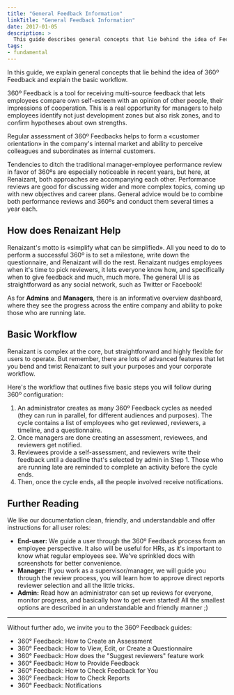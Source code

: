 ```yaml
---
title: "General Feedback Information"
linkTitle: "General Feedback Information"
date: 2017-01-05
description: >
  This guide describes general concepts that lie behind the idea of Feedback feature and explain the basic workflow
tags:
- fundamental
---
```


In this guide, we explain general concepts that lie behind the idea of 360º Feedback and explain the basic workflow.

360º Feedback is a tool for receiving multi-source feedback that lets employees compare own self-esteem with an opinion of other people, their impressions of cooperation. This is a real opportunity for managers to help employees identify not just development zones but also risk zones, and to confirm hypotheses about own strengths.

Regular assessment of 360º Feedbacks helps to form a «customer orientation» in the company's internal market and ability to perceive colleagues and subordinates as internal customers.

Tendencies to ditch the traditional manager-employee performance review in favor of 360ºs are especially noticeable in recent years, but here, at Renaizant, both approaches are accompanying each other. Performance reviews are good for discussing wider and more complex topics, coming up with new objectives and career plans. General advice would be to combine both performance reviews and 360ºs and conduct them several times a year each.

## How does Renaizant Help

Renaizant's motto is «simplify what can be simplified». All you need to do to perform a successful 360º is to set a milestone, write down the questionnaire, and Renaizant will do the rest. Renaizant nudges employees when it's time to pick reviewers, it lets everyone know how, and specifically when to give feedback and much, much more. The general UI is as straightforward as any social network, such as Twitter or Facebook!

As for **Admins** and **Managers**, there is an informative overview dashboard, where they see the progress across the entire company and ability to poke those who are running late.

## Basic Workflow

Renaizant is complex at the core, but straightforward and highly flexible for users to operate. But remember, there are lots of advanced features that let you bend and twist Renaizant to suit your purposes and your corporate workflow.

Here's the workflow that outlines five basic steps you will follow during 360º configuration:

1. An administrator creates as many 360º Feedback cycles as needed (they can run in parallel, for different audiences and purposes). The cycle contains a list of employees who get reviewed, reviewers, a timeline, and a questionnaire.
2. Once managers are done creating an assessment, reviewees, and reviewers get notified.
3. Reviewees provide a self-assessment, and reviewers write their feedback until a deadline that's selected by admin in Step 1. Those who are running late are reminded to complete an activity before the cycle ends.
4. Then, once the cycle ends, all the people involved receive notifications.

## Further Reading

We like our documentation clean, friendly, and understandable and offer instructions for all user roles:

- **End-user:** We guide a user through the 360º Feedback process from an employee perspective. It also will be useful for HRs, as it's important to know what regular employees see. We've sprinkled docs with screenshots for better convenience.
- **Manager:** If you work as a supervisor/manager, we will guide you through the review process, you will learn how to approve direct reports reviewer selection and all the little tricks.
- **Admin:** Read how an administrator can set up reviews for everyone, monitor progress, and basically how to get even started! All the smallest options are described in an understandable and friendly manner ;)

----
Without further ado, we invite you to the 360º Feedback guides:

- 360° Feedback: How to Create an Assessment
- 360° Feedback: How to View, Edit, or Create a Questionnaire
- 360° Feedback: How does the "Suggest reviewers" feature work
- 360° Feedback: How to Provide Feedback
- 360° Feedback: How to Check Feedback for You
- 360° Feedback: How to Check Reports
- 360° Feedback: Notifications
